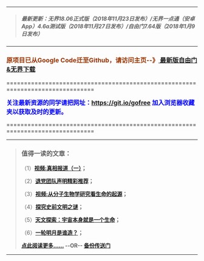 ***
>##### 最新更新：无界18.06正式版（2018年11月23日发布）/无界一点通（安卓App）4.6a测试版（2018年11月27日发布）/自由门7.64版（2018年1月9日发布）
***

<h3><font color="#993300"> 原项目已从Google Code迁至Github，请访问主页--》<a href="https://github.com/sglfree/freesky/wiki/%E8%87%AA%E7%94%B1%E9%97%A8%E6%9C%80%E6%96%B0%E7%89%88%E4%B8%8B%E8%BD%BD-%E6%97%A0%E7%95%8C%E6%B5%8F%E8%A7%88%E6%9C%80%E6%96%B0%E6%AD%A3%E5%BC%8F%E7%89%88%E4%B8%8B%E8%BD%BD-%E7%BF%BB%E5%A2%99%E8%BD%AF%E4%BB%B6%E4%B8%8B%E8%BD%BD" target="_blank"> 最新版自由门&无界下载</a></font></h3>
<p>===============================================================================</p>
<font color="blue" size="3"><strong>关注最新资源的同学请把网址：<font color="#993300"><a href="https://git.io/gofree" target="_blank">https://git.io/gofree</a> </font>加入浏览器收藏夹以获取及时的更新。</strong></font>
<p>===============================================================================</p>

***
>###  值得一读的文章：
> <p>（1）<strong><a href="http://cbf.gofrees.aocool.men/forum.php?i=b1" target="_blank">视频:真相报道（一）</a>；</strong></p>
> <p>（2）<strong><a href="http://cbf.gofrees.aocool.men/forum.php?i=b2" target="_blank">退党团队声明精彩推荐</a>；</strong></p>
> <p>（3）<strong><a href="http://cbf.gofrees.aocool.men/forum.php?i=b3" target="_blank">视频:从分子生物学研究看生命的起源</a>；</strong></p>
> <p>（4）<strong><a href="http://cbf.gofrees.aocool.men/forum.php?i=b4" target="_blank">探究史前文明之谜</a>；</strong></p>
> <p>（5）<strong><a href="http://cbf.gofrees.aocool.men/forum.php?i=b5" target="_blank">天文探索：宇宙本身就是一个生命</a>；</strong></p>
> <p>（6）<strong><a href="http://cbf.gofrees.aocool.men/forum.php?i=b6" target="_blank">一轮明月是谁造？</a>；</strong></p>
> <p><strong><a href="http://cbf.gofrees.aocool.men/forum.php?i=b7" target="_blank">点此阅读更多……</a> --OR-- <a href="https://s3-external-1.amazonaws.comtest/freeskye/index.html?i=b7" target="_blank">备份传送门</a></strong></p>
***
